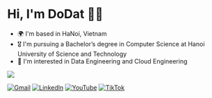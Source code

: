 # Hi, I'm DoDat 🙋‍♂️

- 🌍 I'm based in HaNoi, Vietnam
- 🎖️ I'm pursuing a Bachelor’s degree in Computer Science at Hanoi University of Science and Technology
- 📛 I'm interested in Data Engineering and Cloud Engineering

<img src="https://i.giphy.com/media/v1.Y2lkPTc5MGI3NjExa3JleGd0aTdubHIzNG9kbG1pd3VpejdlODE0dndheWx1OHp6ZmZpayZlcD12MV9pbnRlcm5hbF9naWZfYnlfaWQmY3Q9Zw/ule4vhcY1xEKQ/giphy.gif"/>

[![Gmail](https://img.shields.io/badge/Gmail-D14836?style=for-the-badge&logo=gmail&logoColor=white)](mailto:tadod.de@gmail.com) [![LinkedIn](https://img.shields.io/badge/linkedin-%230077B5.svg?style=for-the-badge&logo=linkedin&logoColor=white)](https://www.linkedin.com/in/do-dat-536383245/) [![YouTube](https://img.shields.io/badge/YouTube-%23FF0000.svg?style=for-the-badge&logo=YouTube&logoColor=white)](https://www.youtube.com/@dodat12) [![TikTok](https://img.shields.io/badge/TikTok-%23000000.svg?style=for-the-badge&logo=TikTok&logoColor=white)](https://www.tiktok.com/@do_dat_12)
